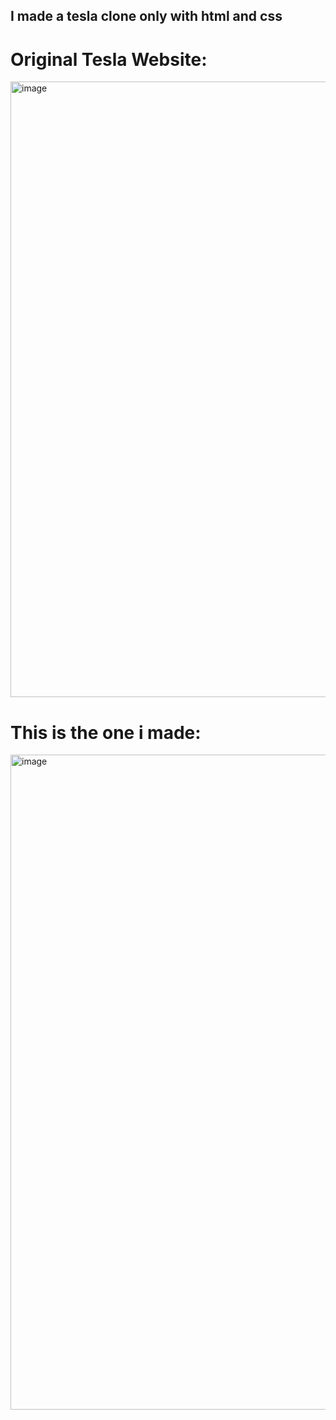 ## I made a tesla clone only with html and css
# Original Tesla Website:
<img width="1919" height="985" alt="image" src="https://github.com/user-attachments/assets/ac9b0cd2-f2be-4729-b64b-2179ddfb16dc" />

# This is the one i made:
<img width="1919" height="1048" alt="image" src="https://github.com/user-attachments/assets/4191af46-5050-475d-ae23-d0fb8b78f2e4" />
